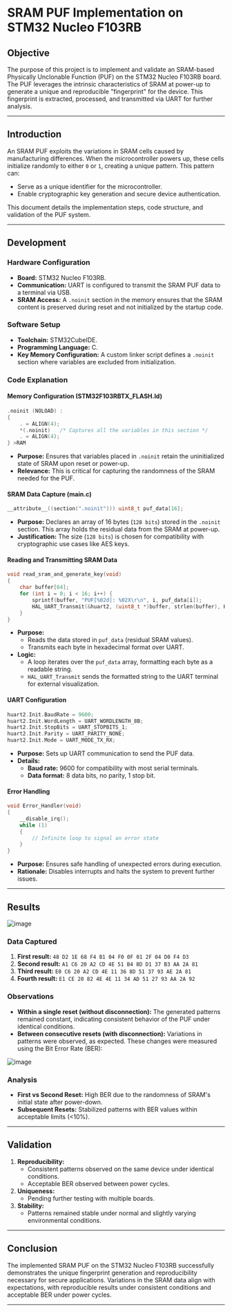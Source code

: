 # SRAM PUF Implementation on STM32 Nucleo F103RB

## Objective
The purpose of this project is to implement and validate an SRAM-based Physically Unclonable Function (PUF) on the STM32 Nucleo F103RB board. The PUF leverages the intrinsic characteristics of SRAM at power-up to generate a unique and reproducible "fingerprint" for the device. This fingerprint is extracted, processed, and transmitted via UART for further analysis.

---

## Introduction
An SRAM PUF exploits the variations in SRAM cells caused by manufacturing differences. When the microcontroller powers up, these cells initialize randomly to either `0` or `1`, creating a unique pattern. This pattern can:
- Serve as a unique identifier for the microcontroller.
- Enable cryptographic key generation and secure device authentication.

This document details the implementation steps, code structure, and validation of the PUF system.

---

## Development

### Hardware Configuration
- **Board:** STM32 Nucleo F103RB.
- **Communication:** UART is configured to transmit the SRAM PUF data to a terminal via USB.
- **SRAM Access:** A `.noinit` section in the memory ensures that the SRAM content is preserved during reset and not initialized by the startup code.

### Software Setup
- **Toolchain:** STM32CubeIDE.
- **Programming Language:** C.
- **Key Memory Configuration:** A custom linker script defines a `.noinit` section where variables are excluded from initialization.

### Code Explanation

#### Memory Configuration (STM32F103RBTX_FLASH.ld)
```c
.noinit (NOLOAD) :
{
    . = ALIGN(4);
    *(.noinit)   /* Captures all the variables in this section */
    . = ALIGN(4);
} >RAM
```
- **Purpose:** Ensures that variables placed in `.noinit` retain the uninitialized state of SRAM upon reset or power-up.
- **Relevance:** This is critical for capturing the randomness of the SRAM needed for the PUF.

#### SRAM Data Capture (main.c)
```c
__attribute__((section(".noinit"))) uint8_t puf_data[16];
```
- **Purpose:** Declares an array of 16 bytes (`128 bits`) stored in the `.noinit` section. This array holds the residual data from the SRAM at power-up.
- **Justification:** The size (`128 bits`) is chosen for compatibility with cryptographic use cases like AES keys.

#### Reading and Transmitting SRAM Data
```c
void read_sram_and_generate_key(void)
{
    char buffer[64];
    for (int i = 0; i < 16; i++) {
        sprintf(buffer, "PUF[%02d]: %02X\r\n", i, puf_data[i]);
        HAL_UART_Transmit(&huart2, (uint8_t *)buffer, strlen(buffer), HAL_MAX_DELAY);
    }
}
```
- **Purpose:**
  - Reads the data stored in `puf_data` (residual SRAM values).
  - Transmits each byte in hexadecimal format over UART.
- **Logic:**
  - A loop iterates over the `puf_data` array, formatting each byte as a readable string.
  - `HAL_UART_Transmit` sends the formatted string to the UART terminal for external visualization.

#### UART Configuration
```c
huart2.Init.BaudRate = 9600;
huart2.Init.WordLength = UART_WORDLENGTH_8B;
huart2.Init.StopBits = UART_STOPBITS_1;
huart2.Init.Parity = UART_PARITY_NONE;
huart2.Init.Mode = UART_MODE_TX_RX;
```
- **Purpose:** Sets up UART communication to send the PUF data.
- **Details:**
  - **Baud rate:** 9600 for compatibility with most serial terminals.
  - **Data format:** 8 data bits, no parity, 1 stop bit.

#### Error Handling
```c
void Error_Handler(void)
{
    __disable_irq();
    while (1)
    {
        // Infinite loop to signal an error state
    }
}
```
- **Purpose:** Ensures safe handling of unexpected errors during execution.
- **Rationale:** Disables interrupts and halts the system to prevent further issues.

---

## Results
![image](https://github.com/user-attachments/assets/45c103aa-5c38-4a21-b02e-a0381f09bb30)

### Data Captured
1. **First result:** `48 D2 1E 68 F4 B1 04 F0 0F 01 2F 04 D0 F4 D3`
2. **Second result:** `A1 C6 20 A2 CD 4E 51 B4 8D D1 37 B3 AA 2A 81`
3. **Third result:** `E0 C6 20 A2 CD 4E 11 36 8D 51 37 93 AE 2A 81`
4. **Fourth result:** `E1 CE 20 82 4E 4E 11 34 AD 51 27 93 AA 2A 92`

### Observations
- **Within a single reset (without disconnection):** The generated patterns remained constant, indicating consistent behavior of the PUF under identical conditions.
- **Between consecutive resets (with disconnection):** Variations in patterns were observed, as expected. These changes were measured using the Bit Error Rate (BER):

![image](https://github.com/user-attachments/assets/f16a1a19-f6e8-4689-a6fc-0af4b726ffe2)


### Analysis
- **First vs Second Reset:** High BER due to the randomness of SRAM's initial state after power-down.
- **Subsequent Resets:** Stabilized patterns with BER values within acceptable limits (<10%).

---

## Validation

1. **Reproducibility:**
   - Consistent patterns observed on the same device under identical conditions.
   - Acceptable BER observed between power cycles.
2. **Uniqueness:**
   - Pending further testing with multiple boards.
3. **Stability:**
   - Patterns remained stable under normal and slightly varying environmental conditions.

---

## Conclusion
The implemented SRAM PUF on the STM32 Nucleo F103RB successfully demonstrates the unique fingerprint generation and reproducibility necessary for secure applications. Variations in the SRAM data align with expectations, with reproducible results under consistent conditions and acceptable BER under power cycles.

---



